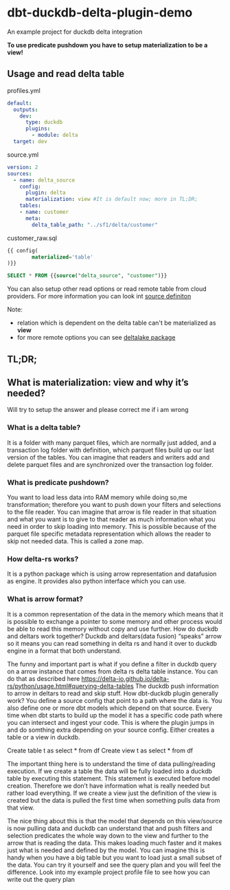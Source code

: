 # dbt-duckdb-delta-plugin-demo
An example project for duckdb delta integration

**To use predicate pushdown you have to setup materialization to be a view!**

## Usage and read delta table
profiles.yml
````yaml
default:
  outputs:
    dev:
      type: duckdb
      plugins: 
        - module: delta
  target: dev
````
source.yml
````yaml
version: 2
sources:
  - name: delta_source
    config:
      plugin: delta
      materialization: view #It is default now; more in TL;DR;
    tables: 
    - name: customer
      meta:
        delta_table_path: "../sf1/delta/customer"
````
customer_raw.sql
````sql
{{ config(
        materialized='table'    
)}}

SELECT * FROM {{source("delta_source", "customer")}}
````

You can also setup other read options or read remote table from cloud providers. For more information you can look int [source definiton](https://github.com/milicevica23/dbt-duckdb-delta-plugin-demo/blob/main/dbt_duckdb_delta/models/source.yml)


Note:
* relation which is dependent on the delta table can't be materialized as **view**
* for more remote options you can see [deltalake package](https://delta-io.github.io/delta-rs/python/usage.html#loading-a-delta-table)


## TL;DR;
## What is __materialization: view__ and why it’s needed?

Will try to setup the answer and please correct me if i am wrong

### What is a delta table?

It is a folder with many parquet files, which are normally just added, and a transaction log folder with definition, which parquet files build up our last version of the tables. You can imagine that readers and writers add and delete parquet files and are synchronized over the transaction log folder.

### What is predicate pushdown?

You want to load less data into RAM memory while doing so,me transformation; therefore you want to push down your filters and selections to the file reader. You can imagine that arrow is file reader in that situation and what you want is to give to that reader as much information what you need in order to skip loading into memory. This is possible because of the parquet file specific metadata representation which allows the reader to skip not needed data. This is called a zone map.

### How delta-rs works?

It is a python package which is using arrow representation and datafusion as engine. It provides also python interface which you can use.

### What is arrow format?
It is a common representation of the data in the memory which means that it is possible to exchange a pointer to some memory and other process would be able to read this memory without copy and use further.
How do duckdb and deltars work together?
Duckdb and deltars(data fusion) “speaks” arrow so it means you can read something in delta rs and hand it over to duckdb engine in a format that both understand.

The funny and important part is what if you define a filter in duckdb query on a arrow instance that comes from delta rs delta table instance. You can do that as described here
https://delta-io.github.io/delta-rs/python/usage.html#querying-delta-tables
The duckdb push information to arrow in deltars to read and skip stuff.
How dbt-duckdb plugin generally work?
You define a source config that point to a path where the data is. You also define one or more dbt models which depend on that source. Every time when dbt starts to build up the model it has a specific code path where you can intersect and ingest your code. This is where the plugin jumps in and do somthing extra depending on your source config. Either creates a table or a view in duckdb.

Create table t as select * from df
Create view t as select * from df

The important thing here is to understand the time of data pulling/reading execution.
If we create a table the data will be fully loaded into a duckdb table by executing this statement. This statement is executed before model creation. Therefore we don’t have information what is really needed but rather load everything.
If we create a view just the definition of the view is created but the data is pulled the first time when something pulls data from that view.

The nice thing about this is that the model that depends on this view/source is now pulling data and duckdb can understand that and push filters and selection predicates the whole way down to the view and further to the arrow that is reading the data. This makes loading much faster and it makes just what is needed and defined by the model.
You can imagine this is handy when you have a big table but you want to load  just a small subset of the data.
You can try it yourself and see the query plan and you will feel the difference. Look into my example project profile file to see how you can write out the query plan


